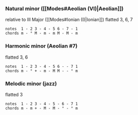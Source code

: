### Natural minor ([[Modes#Aeolian (VI)|Aeolian]])
relative to III Major ([[Modes#Ionian (I)|Ionian]])
flatted 3, 6, 7

	notes  1 - 2 3 - 4 - 5 6 - 7 - 1
	chords m - ° M - m - m M - M - m
	
### Harmonic minor (Aeolian #7)
flatted 3, 6

	notes  1 - 2 3 - 4 - 5 6 - - 7 1
	chords m - ° + - m - M M - - ° m

### Melodic minor (jazz)
flatted 3

	notes  1 - 2 3 - 4 - 5 - 6 - 7 1
	chords m - m + - M - M - ° - ° m 